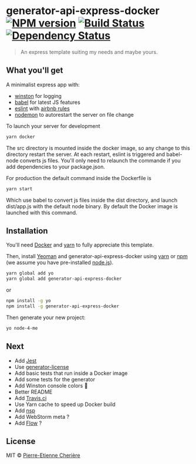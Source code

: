 # generator-api-express-docker [![NPM version][npm-image]][npm-url] [![Build Status][travis-image]][travis-url] [![Dependency Status][daviddm-image]][daviddm-url]
> An express template suiting my needs and maybe yours.

## What you'll get

A minimalist express app with:
- [winston](https://github.com/winstonjs/winston) for logging
- [babel](https://babeljs.io/) for latest JS features
- [eslint](http://eslint.org/) with [airbnb rules](https://github.com/airbnb/javascript)
- [nodemon](https://nodemon.io/) to autorestart the server on file change

To launch your server for development

```bash
yarn docker
```

The src directory is mounted inside the docker image, so any change to this directory restart the server. At each restart, eslint is triggered and babel-node converts js files. You'll only need to relaunch the commande if you add dependencies to your package.json.

For production the default command inside the Dockerfile is
```bash
yarn start
```
Which use babel to convert js files inside the dist directory, and launch dist/app.js with the default node binary.
By default the Docker image is launched with this command.

## Installation

You'll need [Docker](https://docs.docker.com/engine/getstarted/) and [yarn](https://yarnpkg.com/en/docs/getting-started) to fully appreciate this template.

Then, install [Yeoman](http://yeoman.io) and generator-api-express-docker using [yarn](https://yarnpkg.com/en/docs/getting-started) or [npm](https://www.npmjs.com/) (we assume you have pre-installed [node.js](https://nodejs.org/)).

```bash
yarn global add yo
yarn global add generator-api-express-docker
```
or
```bash
npm install -g yo
npm install -g generator-api-express-docker
```

Then generate your new project:

```bash
yo node-4-me
```
## Next

- Add [Jest](https://facebook.github.io/jest/)
- Use [generator-license](https://github.com/jozefizso/generator-license)
- Add basic tests that run inside a Docker image
- Add some tests for the generator
- Add Winston console colors 🤗
- Better README
- Add [Travis.ci](https://travis-ci.org/) 
- Use Yarn cache to speed up Docker build
- Add [nsp](https://www.npmjs.com/package/nsp)
- Add WebStorm meta ?
- Add [Flow](https://flow.org/) ?

## License

MIT © [Pierre-Etienne Cherière](https://www.linkedin.com/in/pecheriere/)


[npm-image]: https://badge.fury.io/js/generator-api-express-docker.svg
[npm-url]: https://npmjs.org/package/generator-api-express-docker
[travis-image]: https://travis-ci.org/pecheriere/generator-api-express-docker.svg?branch=master
[travis-url]: https://travis-ci.org/pecheriere/generator-api-express-docker
[daviddm-image]: https://david-dm.org/pecheriere/generator-api-express-docker.svg?theme=shields.io
[daviddm-url]: https://david-dm.org/pecheriere/generator-api-express-docker
